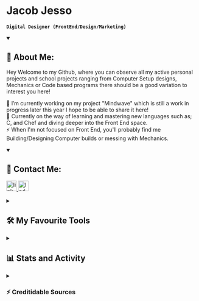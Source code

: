 # Jacob Jesso

**`Digital Designer (FrontEnd/Design/Marketing)`**
<details open>
  <summary><h2>📘 About Me:</h2></summary>
  <p>
    Hey Welcome to my Github, where you can observe all my active personal projects and school projects ranging from Computer Setup designs, Mechanics or Code based programs there should be a good variation to interest you here!

🔭 I’m currently working on my project "Mindwave" which is still a work in progress later this year I hope to be able to share it here! <br/>
🌱 Currently on the way of learning and mastering new languages such as; C, and Chef and diving deeper into the Front End space. <br/>
⚡ When I'm not focused on Front End, you'll probably find me Building/Designing Computer builds or messing with Mechanics. <br/>
  </p>
</details>

<details open>
<summary><h2>💬 Contact Me:</h2></summary>

  <p>
     <a href="https://www.linkedin.com/in/jacob-jesso-4485ab2a9" target="_blank">
    <img src="https://img.shields.io/static/v1?message=LinkedIn&logo=linkedin&label=&color=0077B5&logoColor=white&labelColor=" height="27" alt="linkedin logo"  />
  </a>
     <a href="https://profile.indeed.com/?hl=en_CA&co=CA&from=gnav-homepage" target="_blank">
    <img src="https://img.shields.io/badge/indeed-003A9B?&logo=indeed&logoColor=white" height="27" alt="Indeed logo"  />
  </a>
  </p>
</details>

<details>
  <summary><h2>🛠️ My Favourite Tools</h2></summary>
  <h3>👨‍💻 Programming and Markup Languages</h3>

  <p>
    <img alt="CSS" src="https://img.shields.io/badge/CSS-1572B6.svg?logo=css3&logoColor=white" height="27" />
    <img alt="HTML" src="https://img.shields.io/badge/HTML-E34F26.svg?logo=html5&logoColor=white" height="27" />
    <img alt="Node.js" src="https://img.shields.io/badge/Node.js-43853D.svg?logo=node.js&logoColor=white" height="27" />
    <img alt="Python" src="https://img.shields.io/badge/Python-14354C.svg?logo=python&logoColor=white" height="27" />
    <img alt="Lua" src="https://img.shields.io/badge/lua-%232C2D72.svg?&logo=lua&logoColor=white" height="27" />
    <img alt="JavaScript" src="https://img.shields.io/badge/JavaScript-F7DF1E.svg?logo=javascript&logoColor=black" height="27" />
    <img alt="Markdown" src="https://img.shields.io/badge/markdown-%23000000.svg?&logo=markdown&logoColor=white" height="27" />
    <img alt="TypeScript" src="https://img.shields.io/badge/typescript-%23007ACC.svg?&logo=typescript&logoColor=white" height="27" />
    <img alt="Bash" src="https://img.shields.io/badge/Bash-121011.svg?logo=gnu-bash&logoColor=white" height="27" />
  </p>
  
  <h3>💻 Software and Tools</h3>

  <p>
    <img alt="Adobe" src="https://img.shields.io/badge/adobe-%23FF0000.svg?&logo=adobe&logoColor=white" height="27" />
    <img alt="GitHub Desktop" src="https://img.shields.io/badge/GitHub%20Desktop-8034A9.svg?logo=github&logoColor=white" height="27" />
    <img alt="Git" src="https://img.shields.io/badge/Git-F05033.svg?logo=git&logoColor=white" height="27" />
    <img alt="OBS Studio" src="https://img.shields.io/badge/-OBS-302E31?logo=obs-studio&logoColor=white" height="27" />
    <img alt="Visual Studio Code" src="https://img.shields.io/badge/Visual%20Studio%20Code-0078d7.svg?logo=visual-studio-code&logoColor=white" height="27" />
    <img alt="Stack Overflow" src="https://img.shields.io/badge/-Stack%20Overflow-FE7A16?logo=stack-overflow&logoColor=white" height="27" />
    <img alt="Discord" src="https://img.shields.io/badge/-Discord-5865F2.svg?logo=discord&logoColor=white" height="27" />
    <img alt="Figma" src="https://img.shields.io/badge/figma-%23F24E1E.svg?logo=figma&logoColor=white" height="27" />
    <img alt="Blender" src="https://img.shields.io/badge/blender-%23F5792A.svg?&logo=blender&logoColor=white" height="27" />
    <img alt="Canva" src="https://img.shields.io/badge/Canva-%2300C4CC.svg?&logo=Canva&logoColor=white" height="27" />
    <img alt="PyCharm" src="https://img.shields.io/badge/pycharm-143?&logo=pycharm&logoColor=black&color=black&labelColor=green" height="27" />
    <img alt="macOS" src="https://img.shields.io/badge/mac%20os-000000?&logo=macos&logoColor=F0F0F0" height="27" />
    <img alt="iOS" src="https://img.shields.io/badge/iOS-000000?&logo=ios&logoColor=white" height="27" />
    <img alt="Windows" src="https://img.shields.io/badge/Windows-0078D6?&logo=windows&logoColor=white" height="27" />
    <img alt="Opera" src="https://img.shields.io/badge/Opera-FF1B2D?&logo=Opera&logoColor=white" height="27" />
    <img alt="Safari" src="https://img.shields.io/badge/Safari-000000?&logo=Safari&logoColor=white" height="27" />
    <img alt="ChatGPT" src="https://img.shields.io/badge/chatGPT-74aa9c?&logo=openai&logoColor=white" height="27" />
  </p>
</details>

<details>
  <summary><h2>📊 Stats and Activity</h2></summary>
<p>
      <!-- Use https://streak-stats.demolab.com or self-host with your own Vercel app - visit https://git.io/streak-stats for instructions -->
  <h3>🔥 Streak Stats</h3>
  
  <p align="Left">
    <img height="180cm" src="https://github-readme-streak-stats.herokuapp.com/?user=JeeecobTheAlien&theme=aura-dark&hide_border=true"/>
  </p>
    </a>
    <p>🔥 Get streak stats for your profile at <a href="https://git.io/streak-stats">git.io/streak-stats</a></p>
</p>
  
<h3>💻 Github Profile Stats</h3>

<p align="Left">
<img height="180em" src="https://github-readme-stats.vercel.app/api?username=JeeecobTheAlien&theme=aura_dark&count_private=true&hide_border=true&show_icons=true" align = "center"/>
<img height="180em" src="https://github-readme-stats.vercel.app/api/top-langs?username=JeeecobTheAlien&theme=aura_dark&show_icons=true&hide_border=true&locale=en&layout=compact" align = "center"/>
</p>

<b>Note:</b> Top languages is only a metric of the languages my public code consists of and doesn't reflect experience or skill level.
</details>

<details>
  <summary><h3>⚡ Creditidable Sources</h3></summary>
  
<-- Badges are from http://github.com/Ileriayo/markdown-badges --> <br/>
<-- Stat Cards https://github.com/anuraghazra/github-readme-stats?tab=readme-ov-file#github-stats-card --> <br/>
<--  -->
<--  -->
<--  -->

</details>
